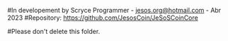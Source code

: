 #In developement by Scryce Programmer - jesos.org@hotmail.com - Abr 2023
#Repository: https://github.com/JesosCoin/JeSoSCoinCore

#Please don't delete this folder.
